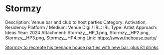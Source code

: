 # Stormzy

Description: Venue bar and club to host parties
Category: Activation, Residency
Platform / Medium: Venue
Digi / IRL: IRL
Type: Artist
Approach: Ideas
Year: 2024
Attachment: Stormzy__HP_1.png, Stormzy__HP2.png, Stormzy__HP3.png, Stormzy__HP4.png
Link: https://www.thehouse.party/

[Stormzy to recreate his teenage house parties with new bar, plus £1 drinks](https://www.standard.co.uk/going-out/bars/house-party-soho-stormzy-nightclub-bar-b1162528.html)